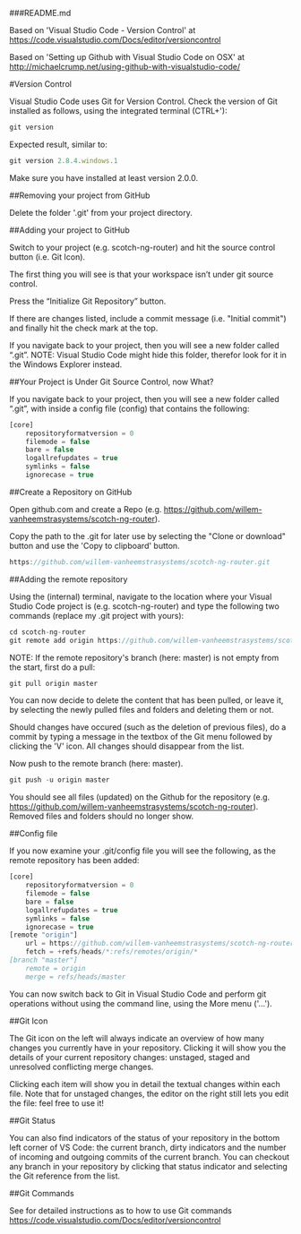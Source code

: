 ###README.md

Based on 'Visual Studio Code - Version Control' at https://code.visualstudio.com/Docs/editor/versioncontrol

Based on 'Setting up Github with Visual Studio Code on OSX' at http://michaelcrump.net/using-github-with-visualstudio-code/

#Version Control

Visual Studio Code uses Git for Version Control. Check the version of Git installed as follows, using the integrated terminal (CTRL+'):

```javascript
git version
```

Expected result, similar to:

```javascript
git version 2.8.4.windows.1
```

Make sure you have installed at least version 2.0.0.

##Removing your project from GitHub

Delete the folder '.git' from your project directory.

##Adding your project to GitHub

Switch to your project (e.g. scotch-ng-router) and hit the source control button (i.e. Git Icon). 

The first thing you will see is that your workspace isn’t under git source control.

Press the “Initialize Git Repository” button.

If there are changes listed, include a commit message (i.e. "Initial commit") and finally hit the check mark at the top.

If you navigate back to your project, then you will see a new folder called “.git”. NOTE: Visual Studio Code might hide this folder, therefor look for it in the Windows Explorer instead.

##Your Project is Under Git Source Control, now What?

If you navigate back to your project, then you will see a new folder called “.git”, with inside a config file (config) that contains the following:

```javascript
[core]
	repositoryformatversion = 0
	filemode = false
	bare = false
	logallrefupdates = true
	symlinks = false
	ignorecase = true
```

##Create a Repository on GitHub

Open github.com and create a Repo (e.g. https://github.com/willem-vanheemstrasystems/scotch-ng-router). 

Copy the path to the .git for later use by selecting the "Clone or download" button and use the 'Copy to clipboard' button.

```javascript
https://github.com/willem-vanheemstrasystems/scotch-ng-router.git
```

##Adding the remote repository

Using the (internal) terminal, navigate to the location where your Visual Studio Code project is (e.g. scotch-ng-router) and type the following two commands (replace my .git project with yours):

```javascript
cd scotch-ng-router
git remote add origin https://github.com/willem-vanheemstrasystems/scotch-ng-router.git
```

NOTE: If the remote repository's branch (here: master) is not empty from the start, first do a pull:

```javascript
git pull origin master
```

You can now decide to delete the content that has been pulled, or leave it, by selecting the newly pulled files and folders and deleting them or not. 

Should changes have occured (such as the deletion of previous files), do a commit by typing a message in the textbox of the Git menu followed by clicking the 'V' icon. All changes should disappear from the list.

Now push to the remote branch (here: master).

```javascript
git push -u origin master
```

You should see all files (updated) on the Github for the repository (e.g. https://github.com/willem-vanheemstrasystems/scotch-ng-router). Removed files and folders should no longer show.

##Config file 

If you now examine your .git/config file you will see the following, as the remote repository has been added:

```javascript
[core]
	repositoryformatversion = 0
	filemode = false
	bare = false
	logallrefupdates = true
	symlinks = false
	ignorecase = true
[remote "origin"]
	url = https://github.com/willem-vanheemstrasystems/scotch-ng-router.git
	fetch = +refs/heads/*:refs/remotes/origin/*
[branch "master"]
	remote = origin
	merge = refs/heads/master
```

You can now switch back to Git in Visual Studio Code and perform git operations without using the command line, using the More menu ('...').

##Git Icon

The Git icon on the left will always indicate an overview of how many changes you currently have in your repository. Clicking it will show you the details of your current repository changes: unstaged, staged and unresolved conflicting merge changes.

Clicking each item will show you in detail the textual changes within each file. Note that for unstaged changes, the editor on the right still lets you edit the file: feel free to use it!

##Git Status

You can also find indicators of the status of your repository in the bottom left corner of VS Code: the current branch, dirty indicators and the number of incoming and outgoing commits of the current branch. You can checkout any branch in your repository by clicking that status indicator and selecting the Git reference from the list.

##Git Commands

See for detailed instructions as to how to use Git commands https://code.visualstudio.com/Docs/editor/versioncontrol
